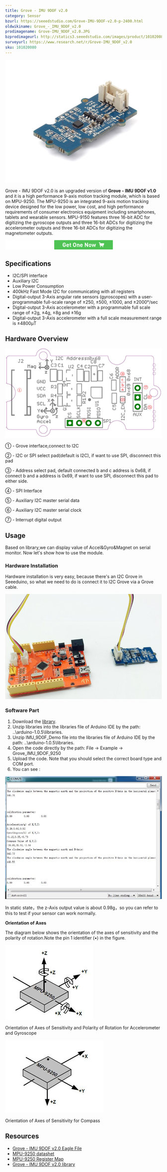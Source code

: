 ```yaml
---
title: Grove - IMU 9DOF v2.0
category: Sensor
bzurl: https://seeedstudio.com/Grove-IMU-9DOF-v2.0-p-2400.html
oldwikiname: Grove_-_IMU_9DOF_v2.0
prodimagename: Grove-IMU_9DOF_v2.0.JPG
bzprodimageurl: http://statics3.seeedstudio.com/images/product/101020080 2.jpg
surveyurl: https://www.research.net/r/Grove-IMU_9DOF_v2.0
sku: 101020080
---
```


![](https://github.com/SeeedDoc/WikiMigrationSync/raw/master/docs/assets/Grove-IMU_9DOF_v2.0/img/Grove-IMU_9DOF_v2.0.JPG)

Grove - IMU 9DOF v2.0 is an upgraded version of **Grove - IMU 9DOF v1.0** and it is a high performance 9-axis motion tracking module, which is based on MPU-9250. The MPU-9250 is an integrated 9-axis motion tracking device designed for the low power, low cost, and high performance requirements of consumer electronics equipment including smartphones, tablets and wearable sensors. MPU-9150 features three 16-bit ADC for digitizing the gyroscope outputs and three 16-bit ADCs for digitizing the accelerometer outputs and three 16-bit ADCs for digitizing the magnetometer outputs.


[![](https://github.com/SeeedDoc/WikiMigrationSync/raw/master/docs/assets/common/Get_One_Now_Banner.png)](http://www.seeedstudio.com/Grove-IMU-9DOF-v2.0-p-2400.html)

Specifications
-------------

-   I2C/SPI interface
-   Auxiliary I2C
-   Low Power Consumption
-   400kHz Fast Mode I2C for communicating with all registers
-   Digital-output 3-Axis angular rate sensors (gyroscopes) with a user-programmable full-scale range of ±250, ±500, ±1000, and ±2000°/sec
-   Digital-output 3-Axis accelerometer with a programmable full scale range of ±2g, ±4g, ±8g and ±16g
-   Digital-output 3-Axis accelerometer with a full scale measurement range is ±4800μT

Hardware Overview
------------------

![](https://github.com/SeeedDoc/WikiMigrationSync/raw/master/docs/assets/Grove-IMU_9DOF_v2.0/img/Grove-IMU_9DOF_v2_inter.png)

① - Grove interface,connect to I2C

② - I2C or SPI select pad(default is I2C), if want to use SPI, disconnect this pad

③ - Address select pad, default connected b and c address is 0x68, if connect b and a address is 0x69, if want to use SPI, disconnect this pad to either side.

④ - SPI Interface

⑤ - Auxiliary I2C master serial data

⑥ - Auxiliary I2C master serial clock

⑦ - Interrupt digital output

Usage
-----

Based on library,we can display value of Accel&Gyro&Magnet on serial monitor. Now let's show how to use the module.

### Hardware Installation

Hardware installation is very easy, because there's an I2C Grove in Seeeduino, so what we need to do is connect it to I2C Grove via a Grove cable.

![](https://github.com/SeeedDoc/WikiMigrationSync/raw/master/docs/assets/Grove-IMU_9DOF_v2.0/img/Grove-IMU_9DOF_v2.0_connect.jpg)

### Software Part

1. Download the [library](https://github.com/SeeedDoc/WikiMigrationSync/raw/master/docs/assets/Grove-IMU_9DOF_v2.0/res/Grove_IMU_9DOF_9250.zip).
2. Unzip libraries into the libraries file of Arduino IDE by the path: ..\arduino-1.0.5\libraries.
3. Unzip IMU_9D0F_Demo file into the libraries file of Arduino IDE by the path: ..\arduino-1.0.5\libraries.
4. Open the code directly by the path: File -> Example -> Grove_IMU_9DOF_9250
5. Upload the code. Note that you should select the correct board type and COM port.
6. You can see :

![](https://github.com/SeeedDoc/WikiMigrationSync/raw/master/docs/assets/Grove-IMU_9DOF_v2.0/img/Grove-IMU_9DOF_v2.0_demo.jpg)

In static state，the z-Axis output value is about 0.98g，so you can refer to this to test if your sensor can work normally.

**Orientation of Axes**

The diagram below shows the orientation of the axes of sensitivity and the polarity of rotation.Note the pin 1 identifier (•) in the figure.

![](https://github.com/SeeedDoc/WikiMigrationSync/raw/master/docs/assets/Grove-IMU_9DOF_v2.0/img/MPU9250_axes.jpg)

Orientation of Axes of Sensitivity and Polarity of Rotation for Accelerometer and Gyroscope

![](https://github.com/SeeedDoc/WikiMigrationSync/raw/master/docs/assets/Grove-IMU_9DOF_v2.0/img/MPU9250_axes2.jpg)

Orientation of Axes of Sensitivity for Compass

Resources
--------

-   [Grove - IMU 9DOF v2.0 Eagle File](https://github.com/SeeedDoc/WikiMigrationSync/raw/master/docs/assets/Grove-IMU_9DOF_v2.0/res/Grove-IMU_9DOF_v2.0_sch_pcb.zip)
-   [MPU-9250 datashet](https://github.com/SeeedDoc/WikiMigrationSync/raw/master/docs/assets/Grove-IMU_9DOF_v2.0/res/MPU-9250A_Product_Specification.pdf)
-   [MPU-9250 Register Map](https://github.com/SeeedDoc/WikiMigrationSync/raw/master/docs/assets/Grove-IMU_9DOF_v2.0/res/MPU-9250A_Reg_Map.pdf)
-   [Grove - IMU 9DOF v2.0 library](https://github.com/SeeedDoc/WikiMigrationSync/raw/master/docs/assets/Grove-IMU_9DOF_v2.0/res/Grove_IMU_9DOF_9250.zip)



<!-- This Markdown file was created from http://www.seeedstudio.com/wiki/Grove_-_IMU_9DOF_v2.0 -->
